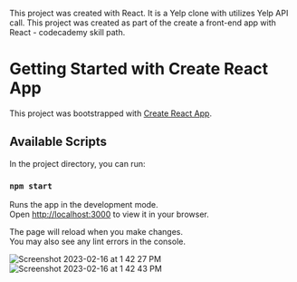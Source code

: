 This project was created with React.
It is a Yelp clone with utilizes Yelp API call. 
This project was created as part of the create a front-end app with React - codecademy skill path. 


# Getting Started with Create React App

This project was bootstrapped with [Create React App](https://github.com/facebook/create-react-app).

## Available Scripts

In the project directory, you can run:

### `npm start`

Runs the app in the development mode.\
Open [http://localhost:3000](http://localhost:3000) to view it in your browser.

The page will reload when you make changes.\
You may also see any lint errors in the console.

![Screenshot 2023-02-16 at 1 42 27 PM](https://user-images.githubusercontent.com/119186374/219278972-0af93db0-fd36-4b26-a87d-d608bed3ff3c.png)
![Screenshot 2023-02-16 at 1 42 43 PM](https://user-images.githubusercontent.com/119186374/219278982-5aaa3c23-205d-4b85-b836-2cdffac38621.png)
